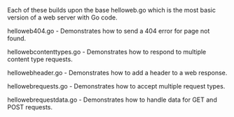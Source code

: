 <p>Each of these builds upon the base helloweb.go which is the most basic version of a web server with Go code.</p>

<p>helloweb404.go - Demonstrates how to send a 404 error for page not found.</p>
<p>hellowebcontenttypes.go - Demonstrates how to respond to multiple content type requests.</p>
<p>hellowebheader.go - Demonstrates how to add a header to a web response.</p>
<p>hellowebrequests.go - Demonstrates how to accept multiple request types.</p>
<p>hellowebrequestdata.go - Demonstrates how to handle data for GET and POST requests.</p>

